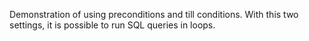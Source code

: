 Demonstration of using preconditions and till conditions. With this two settings, it is possible to run SQL queries in loops.
